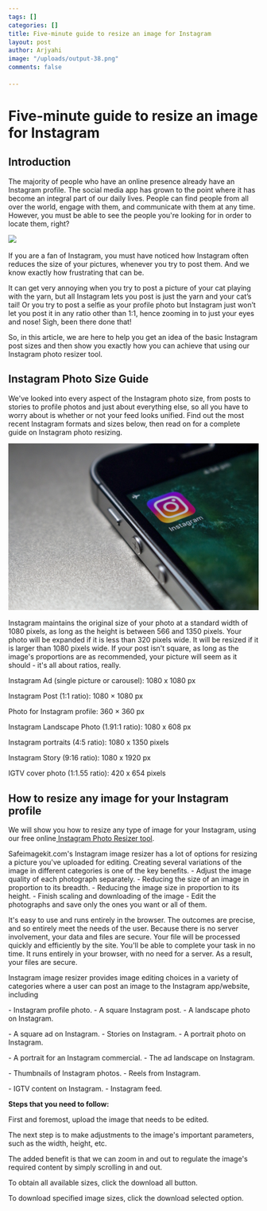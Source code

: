```yaml
---
tags: []
categories: []
title: Five-minute guide to resize an image for Instagram
layout: post
author: Arjyahi
image: "/uploads/output-38.png"
comments: false

---
```

# **Five-minute guide to resize an image for Instagram**

## **Introduction**

The majority of people who have an online presence already have an Instagram profile. The social media app has grown to the point where it has become an integral part of our daily lives. People can find people from all over the world, engage with them, and communicate with them at any time. However, you must be able to see the people you're looking for in order to locate them, right?

![](/uploads/pexels-cristian-dina-1851415.jpg)

If you are a fan of Instagram, you must have noticed how Instagram often reduces the size of your pictures, whenever you try to post them. And we know exactly how frustrating that can be.

It can get very annoying when you try to post a picture of your cat playing with the yarn, but all Instagram lets you post is just the yarn and your cat’s tail! Or you try to post a selfie as your profile photo but Instagram just won’t let you post it in any ratio other than 1:1, hence zooming in to just your eyes and nose! Sigh, been there done that!

So, in this article, we are here to help you get an idea of the basic Instagram post sizes and then show you exactly how you can achieve that using our Instagram photo resizer tool.

## **Instagram Photo Size Guide**

We've looked into every aspect of the Instagram photo size, from posts to stories to profile photos and just about everything else, so all you have to worry about is whether or not your feed looks unified. Find out the most recent Instagram formats and sizes below, then read on for a complete guide on Instagram photo resizing.

![](/uploads/pexels-pixabay-248533.jpg)

Instagram maintains the original size of your photo at a standard width of 1080 pixels, as long as the height is between 566 and 1350 pixels. Your photo will be expanded if it is less than 320 pixels wide. It will be resized if it is larger than 1080 pixels wide. If your post isn't square, as long as the image's proportions are as recommended, your picture will seem as it should - it's all about ratios, really.

Instagram Ad (single picture or carousel): 1080 x 1080 px

Instagram Post (1:1 ratio): 1080 × 1080 px

Photo for Instagram profile: 360 × 360 px

Instagram Landscape Photo (1.91:1 ratio): 1080 x 608 px

Instagram portraits (4:5 ratio): 1080 x 1350 pixels

Instagram Story (9:16 ratio): 1080 x 1920 px

IGTV cover photo (1:1.55 ratio): 420 x 654 pixels

## **How to resize any image for your Instagram profile**

We will show you how to resize any type of image for your Instagram, using our free online[ Instagram Photo Resizer tool](https://safeimagekit.com/image-resize-instagram).

Safeimagekit.com's Instagram image resizer has a lot of options for resizing a picture you've uploaded for editing. Creating several variations of the image in different categories is one of the key benefits. - Adjust the image quality of each photograph separately. - Reducing the size of an image in proportion to its breadth. - Reducing the image size in proportion to its height. - Finish scaling and downloading of the image - Edit the photographs and save only the ones you want or all of them.

It's easy to use and runs entirely in the browser. The outcomes are precise, and so entirely meet the needs of the user. Because there is no server involvement, your data and files are secure. Your file will be processed quickly and efficiently by the site. You'll be able to complete your task in no time. It runs entirely in your browser, with no need for a server. As a result, your files are secure.

Instagram image resizer provides image editing choices in a variety of categories where a user can post an image to the Instagram app/website, including

\- Instagram profile photo. - A square Instagram post. - A landscape photo on Instagram.

\- A square ad on Instagram. - Stories on Instagram. - A portrait photo on Instagram.

\- A portrait for an Instagram commercial. - The ad landscape on Instagram.

\- Thumbnails of Instagram photos. - Reels from Instagram.

\- IGTV content on Instagram. - Instagram feed.

**Steps that you need to follow:**

First and foremost, upload the image that needs to be edited.

The next step is to make adjustments to the image's important parameters, such as the width, height, etc.

The added benefit is that we can zoom in and out to regulate the image's required content by simply scrolling in and out.

To obtain all available sizes, click the download all button.

To download specified image sizes, click the download selected option.